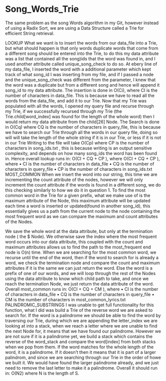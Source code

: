 # Song_Words_Trie
The same problem as the song Words algorithm in my Git, however instead of using a Radix Sort, we are using a Data Structure called a Trie for efficient String retrieval.


LOOKUP
What we want is to insert the words from our data_file into a Trie, but what should happen is that only words duplicate words that come from a different song should be entered into the Trie, to do this my data attribute was a list that contained all the song)ids that the word was found in, and I used another attribute called unique_song_check to do so. At ebery line of my data_file, I inserted the word with a additional parameter which kept track of what song_id I was inserting from my file, and if I passed a node and the unique_song_check was different from the parameter, I knew that the word was a duplicate but from a different song and hence will append it song_id to my data attribute.
The insertion is done in O(Ci), where CI is the number of characters in data_file. This is because we have to read all the words from the data_file, and add it to our Trie.
Now that my Trie was populated with all the words, I opened my query file and recurse through my Trie, if we successfully recursed through my Trie (the Trie.child[word_index] was found for the length of the whole word) then I would return my data attribute from the child[26] Node.
The Search is done in O(Cq) where CQ is the number of characters in query_file, this is because we have to search our Trie through all the words in our query file, doing so will will take the length of the whole string if it is in our Trie, or less if it is not in our Trie
Writing to the file will take O(Cp) where CP is the number of characters in song_ids.txt , this is because writing is an output sensitive complexity, and depends on how many song_ids the word has been found in.
Hence overall lookup runs in:
O(CI + CQ + CP ), where O(CI + CQ + CP ), where • CI is the number of characters in data_file
• CQ is the number of characters in query_file
• CP is the number of characters in song_ids.txt
MOST_COMMON
When we insert the word into our string, this time we are incrementing the count attribute of the nodes, however we will only increment the count attribute if the words is found in a different song, we do this checking similarly to how we do it in question 1. To find the most common word in the Trie for a given prefix, what we make use of is the maximum attribute of the Node, this maximum attribute will be updated each time a word is inserted or updated(found in another song_id), this essentially gives us a path from the current node to the node containing the most frequent word as we can compare the maximum and count attributes of the Nodes.
  
We save the whole word at the data attribute, but only at the termination node ( the $ Node). We otherwise save the index where the most frequent word occurs into our data attribute, this coupled with the count and maximum attributes allows us to find the path to the most_frequent end node is O(n) time.
When we are searching for the most common word, we recurse until the end of the word, then if the word to search for is already a word, we check the termination node and compare the count and maximum attributes if it is the same we can just return the word.
Else the word is a prefix of one of our words, and we will loop through the rest of the Nodes using the data attribute to know which child path to take, and once we reach the termination Node, we just return the data attribute of the word.
Overall most_common runs in:
O(CI + CQ + CM ), where
• CI is the number of characters in data_file
• CQ is the number of characters in query_file
• CM is the number of characters in most_common_lyrics.txt
PALINDROMIC_SUBSTRINGS
I was unable to get full functionality for this function, what I did was build a Trie of the reverse word we are asked to search for.
If the word is a palindrome we should be able to find the word by traversing our Trie, during which we are appending the letter_index we are looking at into a stack, when we reach a letter where we are unable to find the next Node for, it means that we have found our palindrome.
However we are not sure if it is a palindrome yet, we build a stack which contains the reverse of the word_stack and compare the word[index] from both stacks when we pop from them. If the word matches for the whole length of the word, it is a palindrome. If it doesn’t then it means that it is part of a larger palindrom, and since we are searching through our Trie in the order of howe we built it. We would have found the larger palindrome already, and we just need to remove the last letter to make it a palindrome.
Overall it should run in:
O(N2) where N is the length of S.
